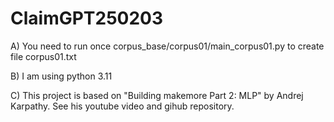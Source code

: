 # ClaimGPT250203

A) You need to run once corpus_base/corpus01/main_corpus01.py to create file corpus01.txt

B) I am using python 3.11

C) This project is based on "Building makemore Part 2: MLP" by Andrej Karpathy.
See his youtube video and gihub repository.

